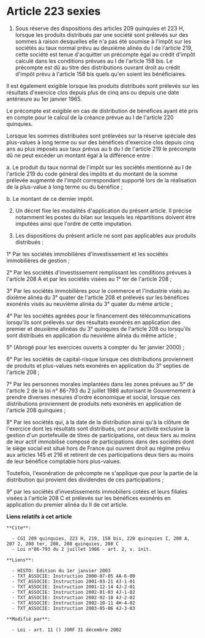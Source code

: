 # Article 223 sexies

1. Sous réserve des dispositions des articles 209 quinquies et 223 H, lorsque les produits distribués par une société sont
prélevés sur des sommes à raison desquelles elle n'a pas été soumise à l'impôt sur les sociétés au taux normal prévu au
deuxième alinéa du I de l'article 219, cette société est tenue d'acquitter un précompte égal au crédit d'impôt calculé dans
les conditions prévues au I de l'article 158 bis. Le précompte est dû au titre des distributions ouvrant droit au crédit
d'impôt prévu à l'article 158 bis quels qu'en soient les bénéficiaires.

Il est également exigible lorsque les produits distribués sont prélevés sur les résultats d'exercice clos depuis plus de cinq
ans ou depuis une date antérieure au 1er janvier 1965.

Le précompte est exigible en cas de distribution de bénéfices ayant été pris en compte pour le calcul de la créance prévue au
I de l'article 220 quinquies.

Lorsque les sommes distribuées sont prélevées sur la réserve spéciale des plus-values à long terme ou sur des bénéfices
d'exercice clos depuis cinq ans au plus imposés aux taux prévus au b du I de l'article 219 le précompte dû ne peut excéder un
montant égal à la différence entre :

a. Le produit du taux normal de l'impôt sur les sociétés mentionné au I de l'article 219 du code général des impôts et du
montant de la somme prélevée augmenté de l'impôt correspondant supporté lors de la réalisation de la plus-value à long terme
ou du bénéfice ;

b. Le montant de ce dernier impôt.

2. Un décret fixe les modalités d'application du présent article. Il précise notamment les postes du bilan sur lesquels les
répartitions doivent être imputées ainsi que l'ordre de cette imputation.

3. Les dispositions du présent article ne sont pas applicables aux produits distribués :

1° Par les sociétés immobilières d'investissement et les sociétés immobilières de gestion ;

2° Par les sociétés d'investissement remplissant les conditions prévues à l'article 208 A et par les sociétés visées au 1°
ter de l'article 208 ;

3° Par les sociétés immobilières pour le commerce et l'industrie visés au dixième alinéa du 3° quater de l'article 208 et
prélevés sur les bénéfices exonérés visés au neuvième alinéa du 3° quater du même article ;

4° Par les sociétés agréées pour le financement des télécommunications lorsqu'ils sont prélevés sur des résultats exonérés en
application des premier et deuxième alinéas du 3° quinquies de l'article 208 ou lorsqu'ils sont distribués en application du
neuvième alinéa du même article ;

5° (Abrogé pour les exercices ouverts à compter du 1er janvier 2000) ;

6° Par les sociétés de capital-risque lorsque ces distributions proviennent de produits et plus-values nets exonérés en
application du 3° septies de l'article 208 ;

7° Par les personnes morales implantées dans les zones prévues au 5° de l'article 2 de la loi n° 86-793 du 2 juillet 1986
autorisant le Gouvernement à prendre diverses mesures d'ordre économique et social, lorsque ces distributions proviennent de
produits nets exonérés en application de l'article 208 quinquies ;

8° Par les sociétés qui, à la date de la distribution ainsi qu'à la clôture de l'exercice dont les résultats sont distribués,
ont pour activité exclusive la gestion d'un portefeuille de titres de participations, ont deux tiers au moins de leur actif
immobilisé composé de participations dans des sociétés dont le siège social est situé hors de France qui ouvrent droit au
régime prévu aux articles 145 et 216 et retirent de ces participations deux tiers au moins de leur bénéfice comptable hors
plus-values.

Toutefois, l'exonération de précompte ne s'applique que pour la partie de la distribution qui provient des dividendes de ces
participations ;

9° par les sociétés d'investissements immobiliers cotées et leurs filiales visées à l'article 208 C et prélevés sur les
bénéfices exonérés en application du premier alinéa du II de cet article.

**Liens relatifs à cet article**

	**Cite**:

	  - CGI 209 quinquies, 223 H, 219, 158 bis, 220 quinquies I, 208 A, 207 2, 208 ter, 208, 208 quinquies, 208 C
	  - Loi n°86-793 du 2 juillet 1986 - art. 2, v. init.

	**Liens**:

	  - HISTO: Edition du 1er janvier 2003
	  - TXT_ASSOCIE: Instruction 2000-07-05 4A-6-00
	  - TXT_ASSOCIE: Instruction 2001-03-21 4J-1-01
	  - TXT_ASSOCIE: Instruction 2001-12-14 4J-2-01
	  - TXT_ASSOCIE: Instruction 2002-01-03 4J-1-02
	  - TXT_ASSOCIE: Instruction 2002-02-18 4J-2-02
	  - TXT_ASSOCIE: Instruction 2002-10-11 4H-4-02
	  - TXT_ASSOCIE: Instruction 2003-05-06 4J-3-03

	**Modifié par**:

	  - Loi - art. 11 () JORF 31 décembre 2002
